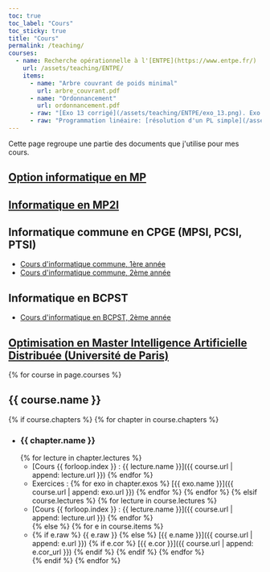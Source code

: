 ```yaml
---
toc: true
toc_label: "Cours"
toc_sticky: true
title: "Cours"
permalink: /teaching/
courses:
  - name: Recherche opérationnelle à l'[ENTPE](https://www.entpe.fr/)
    url: /assets/teaching/ENTPE/
    items:
      - name: "Arbre couvrant de poids minimal"
        url: arbre_couvrant.pdf
      - name: "Ordonnancement"
        url: ordonnancement.pdf
      - raw: "[Exo 13 corrigé](/assets/teaching/ENTPE/exo_13.png). Exo 11 corrigé sur GeoGebra : [MPM](https://www.geogebra.org/geometry/pvytdupg), [PERT à compléter](https://www.geogebra.org/geometry/u7z9jngn)"
      - raw: "Programmation linéaire: [résolution d'un PL simple](/assets/teaching/ENTPE/lp_ex.html) ([représentation avec Geogebra](https://www.geogebra.org/m/jcjnzg9x)), [résolution avec Python (exercice Roulements à bille)](https://github.com/fortierq/ENTPE/blob/master/lp/roulement_billes.ipynb), [simplexe à 2 phases](/assets/teaching/ENTPE/simplexe_2_phases.html)"
---
```


Cette page regroupe une partie des documents que j'utilise pour mes cours.

## [Option informatique en MP](https://mp-info.github.io)

## [Informatique en MP2I ](https://mp2i-info.github.io)

## Informatique commune en CPGE (MPSI, PCSI, PTSI)

- [Cours d'informatique commune, 1ère année](https://cpge-itc.github.io/itc1)
- [Cours d'informatique commune, 2ème année](https://cpge-itc.github.io/itc2)

## Informatique en BCPST

- [Cours d'informatique en BCPST, 2ème année](https://cpge-itc.github.io/bcpst2)

## [Optimisation en Master Intelligence Artificielle Distribuée (Université de Paris)](https://fortierq.github.io/oc-m1-2021)

{% for course in page.courses %}

## {{ course.name }}

{% if course.chapters %}
{% for chapter in course.chapters %}

- ### {{ chapter.name }}
  {% for lecture in chapter.lectures %}
  - [Cours {{ forloop.index }} : {{ lecture.name }}]({{ course.url | append: lecture.url }})
    {% endfor %}
  - Exercices : {% for exo in chapter.exos %} [{{ exo.name }}]({{ course.url | append: exo.url }}) {% endfor %}
    {% endfor %}
    {% elsif course.lectures %}
    {% for lecture in course.lectures %}
  - [Cours {{ forloop.index }} : {{ lecture.name }}]({{ course.url | append: lecture.url }})
    {% endfor %}  
    {% else %}
    {% for e in course.items %}
  - {% if e.raw %} {{ e.raw }}
    {% else %}
    [{{ e.name }}]({{ course.url | append: e.url }})
    {% if e.cor %} [{{ e.cor }}]({{ course.url | append: e.cor_url }}) {% endif %}
    {% endif %}
    {% endfor %}  
    {% endif %}
    {% endfor %}
